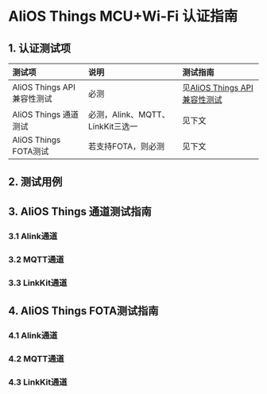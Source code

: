 # AliOS Things MCU+Wi-Fi 认证指南

## 1. 认证测试项

| 测试项 | 说明 | 测试指南 |
| :--- | :--- | :--- |
| AliOS Things API兼容性测试 | 必测 | 见[AliOS Things API兼容性测试](/certificate_manual/certificate_manual_api.md) |
| AliOS Things 通道测试 | 必测，Alink、MQTT、LinkKit三选一 | 见下文 |
| AliOS Things FOTA测试 | 若支持FOTA，则必测 | 见下文 |

## 2. 测试用例

## 3. AliOS Things 通道测试指南

### 3.1 Alink通道

### 3.2 MQTT通道

### 3.3 LinkKit通道

## 4. AliOS Things FOTA测试指南

### 4.1 Alink通道

### 4.2 MQTT通道

### 4.3 LinkKit通道



